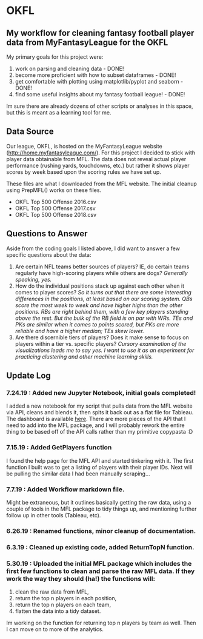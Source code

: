 # OKFL
My workflow for cleaning fantasy football player data from MyFantasyLeague for the OKFL
---
My primary goals for this project were:
1. work on parsing and cleaning data - DONE!
2. become more proficient with how to subset dataframes - DONE!
3. get comfortable with plotting using matplotlib/pyplot and seaborn - DONE!
4. find some useful insights about my fantasy football league! - DONE!

Im sure there are already dozens of other scripts or analyses in this space, but this is meant as a learning tool for me.

## Data Source
Our league, OKFL, is hosted on the MyFantasyLeague website (http://home.myfantasyleague.com/). For this project I decided to stick with player data obtainable from MFL. The data does not reveal actual player performance (rushing yards, touchdowns, etc.) but rather it shows player scores by week based upon the scoring rules we have set up. 

These files are what I downloaded from the MFL website. The initial cleanup using PrepMFL() works on these files.
- OKFL Top 500 Offense 2016.csv
- OKFL Top 500 Offense 2017.csv
- OKFL Top 500 Offense 2018.csv

## Questions to Answer
Aside from the coding goals I listed above, I did want to answer a few specific questions about the data:
1. Are certain NFL teams better sources of players? IE, do certain teams regularly have high-scoring players while others are dogs?
<i>Generally speaking, yes.</i>
2. How do the individual positions stack up against each other when it comes to player scores? 
<i>So it turns out that there are some interesting differences in the positions, at least based on our scoring system. QBs score the most week to week and have higher highs than the other positions. RBs are right behind them, with a few key players standing above the rest. But the bulk of the RB field is on par with WRs. TEs and PKs are similar when it comes to points scored, but PKs are more reliable and have a higher median; TEs skew lower.</i>
3. Are there discernible tiers of players? Does it make sense to focus on players within a tier vs. specific players?
<i>Cursory examination of the visualizations leads me to say yes. I want to use it as an experiment for practicing clustering and other machine learning skills.</i>

## Update Log
### 7.24.19 : Added new Jupyter Notebook, initial goals completed!
I added a new notebook for my script that pulls data from the MFL website via API, cleans and blends it, then spits it back out as a flat file for Tableau. The dashboard is available [here](https://public.tableau.com/views/OKFLOwnerDashboard2018/Story1?:embed=y&:display_count=yes&publish=yes&:origin=viz_share_link). There are more pieces of the API that I need to add into the MFL package, and I will probably rework the entire thing to be based off of the API calls rather than my primitive copypasta :D
### 7.15.19 : Added GetPlayers function
I found the help page for the MFL API and started tinkering with it. The first function I built was to get a listing of players with their player IDs. Next will be pulling the similar data I had been manually scraping...
### 7.7.19 : Added Workflow markdown file.
Might be extraneous, but it outlines basically getting the raw data, using a couple of tools in the MFL package to tidy things up, and mentioning further follow up in other tools (Tableau, etc).
### 6.26.19 : Renamed functions, minor cleanup of documentation. 
### 6.3.19 : Cleaned up existing code, added ReturnTopN function.
### 5.30.19 : Uploaded the initial MFL package which includes the first few functions to clean and parse the raw MFL data. If they work the way they should (ha!) the functions will: 
1. clean the raw data from MFL,
2. return the top n players in each position,
3. return the top n players on each team,
4. flatten the data into a tidy dataset.

Im working on the function for returning top n players by team as well. Then I can move on to more of the analytics.
